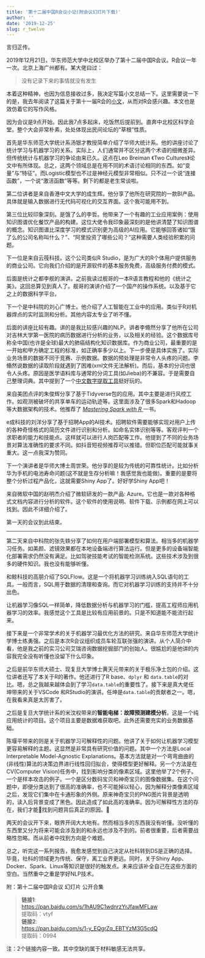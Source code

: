```yaml
---
title: '第十二届中国R会议小记(附会议幻灯片下载)'
author: ''
date: '2019-12-25'
slug: r_twelve
---
```



<!---
咳咳，先说点题外话。这个公号搁置很久了。不是因为懒，而是因为微信公众系统之烦。我写个文章需要各种排版。尤其是有代码、图片的文章，极其繁琐复杂。所以有些做好的分析就直接Post在个人网站上了。当然坏处就是阅读量少。不过我相信真正愿意重复我代码的同学是一定会访问我网站的。不然也没有读应用文章的需求。现在我更喜欢分享Notebook的一个平台是Kaggle。代码写好后，直接放在Docker云容器上跑，算力顶呱呱。
--->

言归正传。

2019年12月21日。华东师范大学中北校区举办了第十二届中国R会议。R会议一年一次。北京上海广州都有。某大佬曰过：

>没有记录下来的事情就没有发生

本着这种精神，也因为信息接收过多，我决定写篇小文总结一下。这里需要说一下的是，我去年阅读了这篇关于第十一届R会的[小文](https://mp.weixin.qq.com/s/rQk5l1uChY56Hn1c7KW7Xw)，从而对R会感兴趣。本文也是效仿着它的写作风格。

因为会议是9点开始。因此我7点多起床，吃饭然后提前到。直奔中北校区科学会堂。整个大会非常朴素，处处体现出民间论坛的“草根”性质。

首先是华东师范大学统计系汤银才教授简单介绍了华师大统计系。他的讲座讨论了统计学习与机器学习的关系。实际上，人们通常并不区分这两个术语的细微差异。但传统统计与机器学习的争论由来已久。这点在Leo Breiman 《Two Cultures》论文中有所体现。总之，这两个领域总是在用不同的术语讨论相同的东西。如“变量”与“特征”。而Logistic模型也不过是神经元模型非常相似。只不过一个说“连接函数”，一个说“激活函数”等等。剩下的都是老生常谈啦。

第二位讲者是来自香港中文大学的成生辉。他分享了他所在研究院的一款BI产品。具体就是输入数据进行无代码可视化的交互界面。这个我可能用不到。

第三位比较印象深刻。是饿了么的李哲。他带来了一个有趣的工业应用案例：使用知识图谱优化餐饮产品的构建。这位大佬令我印象最深刻的是他讲清楚了知识图谱的概念。知识图谱比深度学习的模式识别更为高级的AI应用。它能够回答诸如“饿了么的公司名称叫什么？”、“阿里投资了哪些公司？”这种需要人类经验积累的问题。

下一位是来自云筏科技。这个公司类似R Studio，是为广大的R个体用户提供服务的商业公司。它向我们介绍的是开源软件的基本服务免费，高级服务付费的模式。

后面是统计之都李舰的演讲。之前我读过舰哥的一本R语言教程和他的《统计之美》。这回总算见到真人了。舰哥的演讲介绍了一个国产的操作系统。以及基于它之上的数据科学平台。

下一个是中科院的刘心广博士。他介绍了人工智能在工业中的应用。类似于R对机器焊点的实时监测和分析。其他内容太专业了听不懂。

后面的讲座比较有趣。讲的是我比较感兴趣的NLP。讲者李翛然分享了他所在公司对吉林大学第一医院的病历数据进行分析的业务，以及相关的经验。这个数据库号称全中国(也许是全球)最大的肺癌结构化知识数据库。作为商业公司，最重要的是一开始和甲方确定工程的标准，如正确率多少以上。下一步便是具体实施了。实际业务场景的数据不同于竞赛、示例数据。数据的预处理是非常令人头疼的问题。李翛然说数据的读取阶段就遇到了困难(xml文件无法解析)。而后，基本的分词也很令人头疼。原因是医学语料库与通常的分词工具(如Jieba)的不兼容。于是需要自己整理词典。其中提到了一个[中文数字提取工具](https://github.com/Wall-ee/chinese2digits)挺好玩的。

来自美团点评的朱俊辉分享了基于Tidyverse包的应用。其中主要是进行风控工作。如观测被破坏的共享单车的运动轨迹等。这里面涉及了很多Spark和Hadoop等大数据架构的技术。他推荐了 [*Mastering Spark with R* ](https://therinspark.com/)一书。

e成科技的刘洋分享了基于招聘App的AI技术。招聘软件需要能够实现对用户上传的各种奇怪格式的简历文件进行识别和分析。如命名实体识别等等。客观评判一个求职者的能力和技能点。这样就可以进行人岗匹配等工作。他提到了不同的业务场景对算法准确性的要求不同。如抖音短视频推荐可以推错。但职位匹配可能就事关重大。这一点我深为赞同。

下一个演讲者是华师大博士周世荣。他分享的是较为传统的可靠性统计。比如分析华为手机的电池寿命问题(这不就是生存分析嘛！我感觉我也能做)。重要的是要将整个分析过程产品化，这就需要Shiny App了。好好学Shiny App吧！


来自微软中国的赵明杰介绍了微软研发的一款产品: Azure。它也是一款对各种格式文档内容进行分析的软件。这个软件的使用说明、软件下载、示例都在网上可以找到。因此不详细介绍了。

第一天的会议到此结束。


---

第二天来自中科院的张先轶分享了如何在用户端部署模型和算法。相当多的机器学习任务。如美颜、滤镜效果都在本地设备端进行算法运行。但是更多的设备端智能化部署需求仍然没有满足。比如驾驶技能考试的智能检测系统。这些技术涉及到很多的硬件知识。我也没有能够听懂。

和鲸科技的高朋介绍了SQLFlow。这是一个将机器学习训练纳入SQL语句的工具。一般而言，SQL用于数据的清理和查询。而它对机器学习训练的支持并不十分出色。

让机器学习像SQL一样简单，降低数据分析与机器学习的门槛，提高工程师应用机器学习的效率。我感觉这个工具是比较有应用前景的。只是不知道能不能流行起来。

接下来是一个非常学术的关于机器学习最优化方法的研究。来自华东师范大学统计学博士练勇强。之后是本次R会议组织成员车轮互联张强的演讲。从个人简介中看，他是我之前的实习公司艾瑞咨询数据挖掘部门的创始人。很尴尬的是他讲的内容我完全没有听懂也没留下什么印象。

之后是前华东师大硕士、现复旦大学博士黄天元带来的关于极乐净土包的介绍。这位讲者还写了本关于R的著作。他还进行了R base、`dplyr` 和 `data.table`的对比。嗯，总之我越来越体会到了学习`data.table`的重要性了。接下来是真大佬任坤带来的关于VSCode 和RStudio的演讲。任坤是`data.table`的贡献者之一。嗯，在我看来真是太厉害了。

之后是复旦大学统计系的米汶权带来的**智能电梯：故障预测建模分析**。这是一个纯应用统计的项目。这个项目主要是数据难获取吧。此外还需要充实的业务数据基础。

陈堰平带来的则是关于机器学习可解释性的问题。他讲了关于如何让机器学习模型更容易解释的主题。这显然是非常具有研究价值的问题。其中一个方法是Local Interpretable Model-Agnostic Explanations。基本方法就是对一个弯弯曲曲的(非线性)算法的决策边界进行线性回归拟合，使得模型更好解释。另一个方法是在CV(Computer Vision)任务中，找到影响分类的像素区域。这里他举了2个例子。一个是样本攻击的例子。一个是区分数码宝贝和神奇宝贝的图像数据集。在这个问题中，即便分类达到了很高的准确率，也不可能掉以轻心，因为解释分类像素区域之后，发现它们集中在卡通形象的外侧。原来神奇宝贝的PNG图片背景是透明的，读入后背景变成了黑色。因此造成了如此高的准确率。因为可解释性方法的存在，我们才能找到问题背后真正的原因。

两天的会议开下来，眼界开阔大大地有。然而相当多的东西我没有听懂。没听懂的东西里又分为将来可能会涉及到的和永远也涉及不到的。前者很重要，后者需要战略性忽略。而从前者中找到方向是个难题。

总之，听完这一系列报告，我愈发感觉到自己决定从社科转到DS是正确的选择。毕竟，社科的领域更为传统、保守，离工业界更远。同时，关于Shiny App、Docker、Spark、Linux等知识是很好的触发点。未来应该补全自己在这些方面的空白。当然重中之重是学好NLP技术。


附：第十二届中国R会议 幻灯片 公开合集



>**链接1**:  
https://pan.baidu.com/s/1hAU9C1wdnrzYrJfawMFLaw  
提取码：vtyf  
**链接2**:  
https://pan.baidu.com/s/1-y_EQgrZq_EBTYzM3G5cdQ  
提取码：0994



注：2个链接内容一致。其中空缺的属于材料敏感无法共享。




